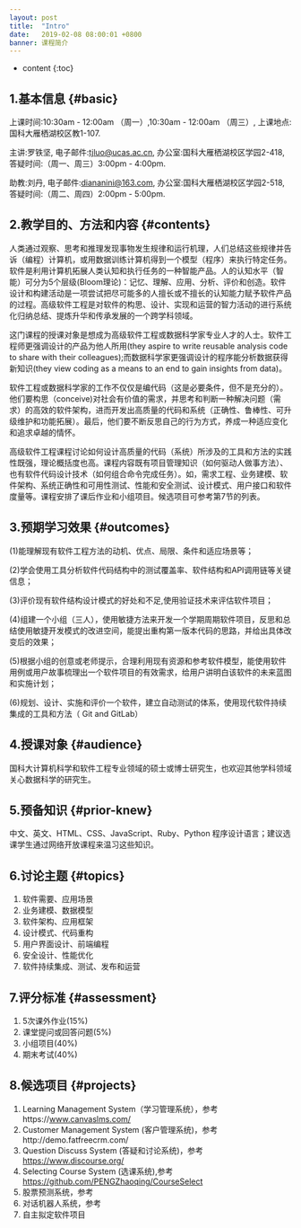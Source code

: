 ```yaml
---
layout: post
title:  "Intro"
date:   2019-02-08 08:00:01 +0800
banner: 课程简介
---
```


* content
{:toc}

1.基本信息 {#basic}
---------------------------
上课时间:10:30am - 12:00am （周一）,10:30am - 12:00am （周三）,
上课地点:国科大雁栖湖校区教1-107.

主讲:罗铁坚,
电子邮件:tjluo@ucas.ac.cn,
办公室:国科大雁栖湖校区学园2-418, 
答疑时间:（周一、周三）3:00pm - 4:00pm. 

助教:刘丹,
电子邮件:diananini@163.com, 
办公室:国科大雁栖湖校区学园2-518, 
答疑时间:（周二、周四）2:00pm - 5:00pm.

2.教学目的、方法和内容 {#contents}
---------------------------
人类通过观察、思考和推理发现事物发生规律和运行机理，人们总结这些规律并告诉（编程）计算机，或用数据训练计算机得到一个模型（程序）来执行特定任务。软件是利用计算机拓展人类认知和执行任务的一种智能产品。人的认知水平（智能）可分为5个层级(Bloom理论)：记忆、理解、应用、分析、评价和创造。软件设计和构建活动是一项尝试把尽可能多的人擅长或不擅长的认知能力赋予软件产品的过程。高级软件工程是对软件的构思、设计、实现和运营的智力活动的进行系统化归纳总结、提炼升华和传承发展的一个跨学科领域。

这门课程的授课对象是想成为高级软件工程或数据科学家专业人才的人士。软件工程师更强调设计的产品为他人所用(they aspire to write reusable analysis code to
share with their colleagues);而数据科学家更强调设计的程序能分析数据获得新知识(they
view coding as a means to an end to gain insights from data)。 

软件工程或数据科学家的工作不仅仅是编代码（这是必要条件，但不是充分的）。他们要构思（conceive)对社会有价值的需求，并思考和判断一种解决问题（需求）的高效的软件架构，进而开发出高质量的代码和系统（正确性、鲁棒性、可升级维护和功能拓展）。最后，他们要不断反思自己的行为方式，养成一种适应变化和追求卓越的情怀。

高级软件工程课程讨论如何设计高质量的代码（系统）所涉及的工具和方法的实践性既强，理论概括度也高。课程内容既有项目管理知识（如何驱动人做事方法）、也有软件代码设计技术（如何组合命令完成任务）。如，需求工程、业务建模、软件架构、系统正确性和可用性测试、性能和安全测试、设计模式、用户接口和软件度量等。课程安排了课后作业和小组项目。候选项目可参考第7节的列表。

3.预期学习效果 {#outcomes}
---------------------------------
(1)能理解现有软件工程方法的动机、优点、局限、条件和适应场景等；

(2)学会使用工具分析软件代码结构中的测试覆盖率、软件结构和API调用链等关键信息；

(3)评价现有软件结构设计模式的好处和不足,使用验证技术来评估软件项目；

(4)组建一个小组（三人），使用敏捷方法来开发一个学期周期软件项目，反思和总结使用敏捷开发模式的改进空间，能提出重构第一版本代码的思路，并给出具体改变后的效果；

(5)根据小组的创意或老师提示，合理利用现有资源和参考软件模型，能使用软件用例或用户故事梳理出一个软件项目的有效需求，给用户讲明白该软件的未来蓝图和实施计划；

(6)规划、设计、实施和评价一个软件，建立自动测试的体系，使用现代软件持续集成的工具和方法（ Git and GitLab）

4.授课对象 {#audience}
---------------------------
国科大计算机科学和软件工程专业领域的硕士或博士研究生，也欢迎其他学科领域关心数据科学的研究生。

5.预备知识 {#prior-knew}
----------------------------
中文、英文、HTML、CSS、JavaScript、Ruby、Python 程序设计语言；建议选课学生通过网络开放课程来温习这些知识。

6.讨论主题 {#topics}
----------------------------
1. 软件需要、应用场景
2. 业务建模、数据模型
3. 软件架构、应用框架
4. 设计模式、代码重构
5. 用户界面设计、前端编程
6. 安全设计、性能优化
7. 软件持续集成、测试、发布和运营

7.评分标准 {#assessment}
---------------------------
1. 5次课外作业(15%)
2. 课堂提问或回答问题(5%)
3. 小组项目(40%)
4. 期末考试(40%)

8.候选项目 {#projects}
---------------------------
1. Learning Management System（学习管理系统），参考https://www.canvaslms.com/
2. Customer Management System (客户管理系统)，参考http://demo.fatfreecrm.com/
3. Question Discuss System (答疑和讨论系统)，参考 https://www.discourse.org/
4. Selecting Course System (选课系统),参考 https://github.com/PENGZhaoqing/CourseSelect
5. 股票预测系统，参考
6. 对话机器人系统，参考
7. 自主拟定软件项目